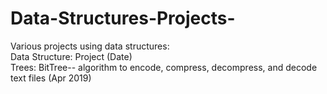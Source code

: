# Data-Structures-Projects-
Various projects using data structures:\
  Data Structure: Project (Date)\
  Trees: BitTree-- algorithm to encode, compress, decompress, and decode text files (Apr 2019)
